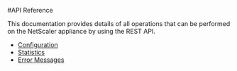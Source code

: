 #API Reference

This documentation provides details of all operations that can be performed on the NetScaler appliance by using the REST API.
<ul><li><a href="configuration/configuration">Configuration</a></li><li><a href="statistics/statistics">Statistics</a></li><li><a href="error-messages/error-messages">Error Messages</a></li></ul>



